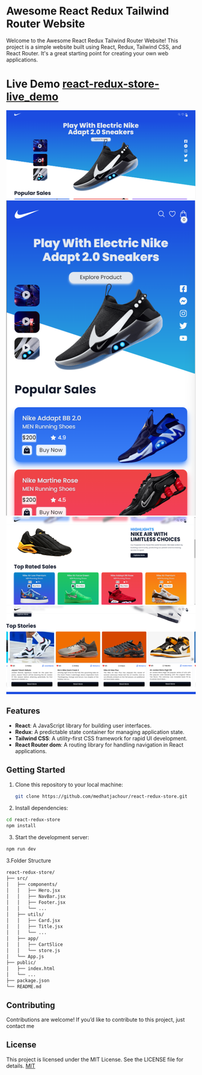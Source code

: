 # Awesome React Redux Tailwind Router Website

Welcome to the Awesome React Redux Tailwind Router Website! This project is a simple website built using React, Redux, Tailwind CSS, and React Router. It's a great starting point for creating your own web applications.

# Live Demo [react-redux-store-live_demo](https://react-redux-store-seven.vercel.app/)

![alt text](https://github.com/medhatjachour/react-redux-store/blob/main/sample/1.png?raw=true)
![alt text](https://github.com/medhatjachour/react-redux-store/blob/main/sample/2.png?raw=true)
![alt text](https://github.com/medhatjachour/react-redux-store/blob/main/sample/3.png?raw=true)
![alt text](https://github.com/medhatjachour/react-redux-store/blob/main/sample/4.png?raw=true)
## Features

- **React**: A JavaScript library for building user interfaces.
- **Redux**: A predictable state container for managing application state.
- **Tailwind CSS**: A utility-first CSS framework for rapid UI development.
- **React Router dom**: A routing library for handling navigation in React applications.

## Getting Started

1. Clone this repository to your local machine:

   ```bash
   git clone https://github.com/medhatjachour/react-redux-store.git
   ```
2. Install dependencies:
```bash
cd react-redux-store
npm install
```

3. Start the development server:
```bash
npm run dev
```

3.Folder Structure
```
react-redux-store/
├── src/
│   ├── components/
│   │   ├── Hero.jsx
│   │   ├── NavBar.jsx
│   │   ├── Footer.jsx
│   │   └── ...
│   ├── utils/
│   │   ├── Card.jsx
│   │   ├── Title.jsx
│   │   └── ...
│   ├── app/
│   │   ├── CartSlice
│   │   └── store.js
│   └── App.js
├── public/
│   ├── index.html
│   └── ...
├── package.json
└── README.md
```
## Contributing

Contributions are welcome! If you’d like to contribute to this project, just contact me

## License
This project is licensed under the MIT License. See the LICENSE file for details.
[MIT](https://choosealicense.com/licenses/mit/)